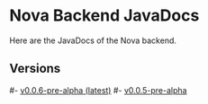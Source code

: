 # Nova Backend JavaDocs

Here are the JavaDocs of the Nova backend.

## Versions

#- [v0.0.6-pre-alpha (latest)](javadoc/0.0.6-pre-alpha/)
#- [v0.0.5-pre-alpha](javadoc/0.0.5-pre-alpha/)

